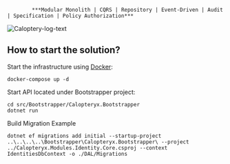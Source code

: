             ***Modular Monolith | CQRS | Repository | Event-Driven | Audit | Specification | Policy Authorization***
![Caloptery-log-text](https://user-images.githubusercontent.com/27955954/225509012-410f6523-9ac6-403a-87ce-9ee90d6a6941.png)

**How to start the solution?**
----------------

Start the infrastructure using [Docker](https://docs.docker.com/get-docker/):

```
docker-compose up -d
```

Start API located under Bootstrapper project:

```
cd src/Bootstrapper/Calopteryx.Bootstrapper
dotnet run
```
Build Migration Example
````
dotnet ef migrations add initial --startup-project ..\..\..\..\Bootstrapper\Calopteryx.Bootstrapper\ --project ../Calopteryx.Modules.Identity.Core.csproj --context IdentitiesDbContext -o ./DAL/Migrations
````
